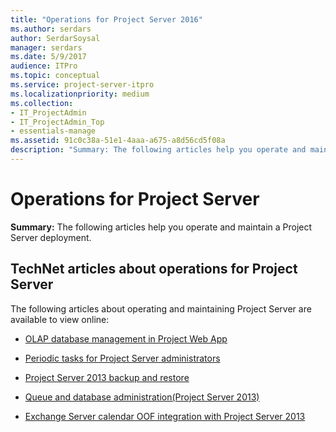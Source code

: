 ```yaml
---
title: "Operations for Project Server 2016"
ms.author: serdars
author: SerdarSoysal
manager: serdars
ms.date: 5/9/2017
audience: ITPro
ms.topic: conceptual
ms.service: project-server-itpro
ms.localizationpriority: medium
ms.collection:
- IT_ProjectAdmin
- IT_ProjectAdmin_Top
- essentials-manage
ms.assetid: 91c0c38a-51e1-4aaa-a675-a8d56cd5f08a
description: "Summary: The following articles help you operate and maintain a Project Server deployment."
---
```


# Operations for Project Server 
 
 **Summary:** The following articles help you operate and maintain a Project Server deployment.
  
## TechNet articles about operations for Project Server

The following articles about operating and maintaining Project Server  are available to view online:
  
- [OLAP database management in Project Web App](olap-database-management-in-project-web-app.md)
    
- [Periodic tasks for Project Server administrators](periodic-tasks-for-project-server-administrators.md)

- [Project Server 2013 backup and restore](project-server-2013-backup-and-restore.md)

-  [Queue and database administration(Project Server 2013)](queue-and-database-administration-project-server-2013.md)

-  [Exchange Server calendar OOF integration with Project Server 2013](exchange-server-calendar-oof-integration-with-project-server-2013.md)
    

